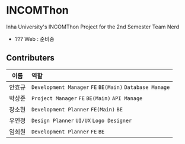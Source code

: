 # INCOMThon
Inha University's INCOMThon Project for the 2nd Semester Team Nerd

- ??? Web : 준비중


## Contributers

| 이름  | 역할                           |
| :---: | :---------------------------- |
| 안효규 | `Development Manager` `FE` `BE(Main)` `Database Manage`         |
| 박상준 | `Project Manager` `FE` `BE(Main)` `API Manage` |
| 장소현 | `Development Planner` `FE(Main)` `BE`           |
| 우연정 | `Design Planner` `UI/UX` `Logo Designer`               |
| 임희원 | `Development Planner` `FE` `BE`               |
